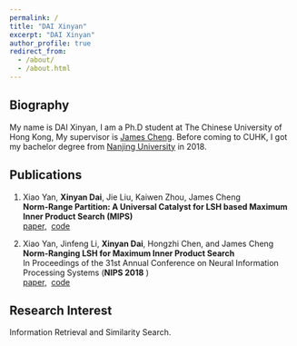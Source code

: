 ```yaml
---
permalink: /
title: "DAI Xinyan"
excerpt: "DAI Xinyan"
author_profile: true
redirect_from: 
  - /about/
  - /about.html
---
```



Biography
------
My name is DAI Xinyan, I am a Ph.D student at The Chinese University of Hong Kong, My supervisor is [James Cheng](http://www.cse.cuhk.edu.hk/~jcheng). Before coming to CUHK, I got my bachelor degree from [Nanjing University](https://www.nju.edu.cn/EN/) in 2018.


Publications
------
1. Xiao Yan, **Xinyan Dai**, Jie Liu, Kaiwen Zhou, James Cheng  
**Norm-Range Partition: A Universal Catalyst for LSH based Maximum Inner Product Search (MIPS)**  
[paper,](https://arxiv.org/pdf/1810.09104.pdf)&nbsp;&nbsp;[code](https://github.com/xinyandai/similarity-search/tree/mipsex)  

2. Xiao Yan, Jinfeng Li, **Xinyan Dai**, Hongzhi Chen, and James Cheng  
**Norm-Ranging LSH for Maximum Inner Product Search**  
In Proceedings of the 31st Annual Conference on Neural Information Processing Systems (**NIPS 2018** )   
[paper,](https://arxiv.org/pdf/1809.08782.pdf)&nbsp;&nbsp;[code](https://github.com/xinyandai/similarity-search/tree/mipsex)  


Research Interest
------
Information Retrieval and Similarity Search.

